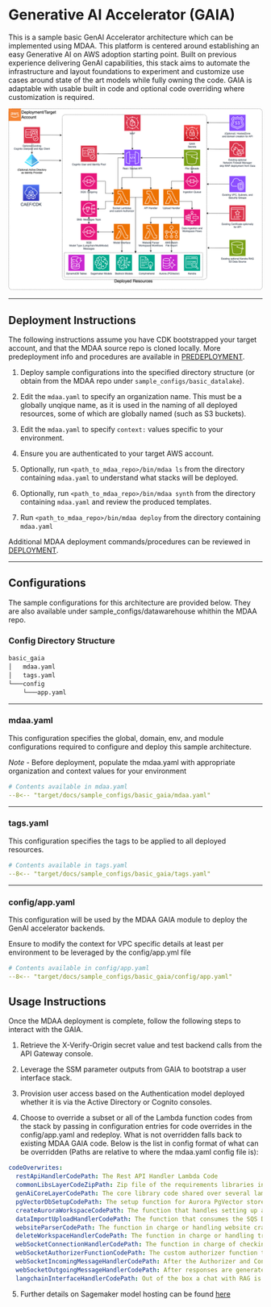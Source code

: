 # Generative AI Accelerator (GAIA)

This is a sample basic GenAI Accelerator architecture which can be implemented using MDAA. This platform is centered around establishing an easy Generative AI on AWS adoption starting point.  Built on previous experience delivering GenAI capabilities, this stack aims to automate the infrastructure and layout foundations to experiment and customize use cases around state of the art models while fully owning the code.  GAIA is adaptable with usable built in code and optional code overriding where customization is required.

![Gaia](docs/gaia.png)

***

## Deployment Instructions

The following instructions assume you have CDK bootstrapped your target account, and that the MDAA source repo is cloned locally.
More predeployment info and procedures are available in [PREDEPLOYMENT](../../PREDEPLOYMENT.md).

1. Deploy sample configurations into the specified directory structure (or obtain from the MDAA repo under `sample_configs/basic_datalake`).

2. Edit the `mdaa.yaml` to specify an organization name. This must be a globally unqique name, as it is used in the naming of all deployed resources, some of which are globally named (such as S3 buckets).

3. Edit the `mdaa.yaml` to specify `context:` values specific to your environment.

4. Ensure you are authenticated to your target AWS account.

5. Optionally, run `<path_to_mdaa_repo>/bin/mdaa ls` from the directory containing `mdaa.yaml` to understand what stacks will be deployed.

6. Optionally, run `<path_to_mdaa_repo>/bin/mdaa synth` from the directory containing `mdaa.yaml` and review the produced templates.

7. Run `<path_to_mdaa_repo>/bin/mdaa deploy` from the directory containing `mdaa.yaml`

Additional MDAA deployment commands/procedures can be reviewed in [DEPLOYMENT](../../DEPLOYMENT.md).

***

## Configurations

The sample configurations for this architecture are provided below. They are also available under sample_configs/datawarehouse whithin the MDAA repo.

### Config Directory Structure

```bash
basic_gaia
│   mdaa.yaml
│   tags.yaml
└───config
    └───app.yaml
```

***

### mdaa.yaml

This configuration specifies the global, domain, env, and module configurations required to configure and deploy this sample architecture.

*Note* - Before deployment, populate the mdaa.yaml with appropriate organization and context values for your environment

```yaml
# Contents available in mdaa.yaml
--8<-- "target/docs/sample_configs/basic_gaia/mdaa.yaml"
```

***

### tags.yaml

This configuration specifies the tags to be applied to all deployed resources.

```yaml
# Contents available in tags.yaml
--8<-- "target/docs/sample_configs/basic_gaia/tags.yaml"
```

***

### config/app.yaml

This configuration will be used by the MDAA GAIA module to deploy the GenAI accelerator backends.

Ensure to modify the context for VPC specific details at least per environment to be leveraged by the config/app.yml file

```yaml
# Contents available in config/app.yaml
--8<-- "target/docs/sample_configs/basic_gaia/config/app.yaml"
```

## Usage Instructions

Once the MDAA deployment is complete, follow the following steps to interact with the GAIA.

1. Retrieve the X-Verify-Origin secret value and test backend calls from the API Gateway console.

2. Leverage the SSM parameter outputs from GAIA to bootstrap a user interface stack.

3. Provision user access based on the Authentication model deployed whether it is via the Active Directory or Cognito consoles.

4. Choose to override a subset or all of the Lambda function codes from the stack by passing in configuration entries for code overrides in the config/app.yaml and redeploy.  What is not overridden falls back to existing MDAA GAIA code.  Below is the list in config format of what can be overridden (Paths are relative to where the mdaa.yaml config file is): 

```yaml
codeOverwrites:
  restApiHandlerCodePath: The Rest API Handler Lambda Code
  commonLibsLayerCodeZipPath: Zip file of the requirements libraries installed with pip to be shared as a lambda layer.
  genAiCoreLayerCodePath: The core library code shared over several lambdas from the stack.  Clients and lower level service functionality is placed here.
  pgVectorDbSetupCodePath: The setup function for Aurora PgVector store.  This is only applicable if Aurora is enabled for RAG.  Useful for very specific metadata setup.
  createAuroraWorkspaceCodePath: The function that handles setting up a workspace.  This entails some Vector store operations depending on RAG engine along with DynamoDB read/writes
  dataImportUploadHandlerCodePath: The function that consumes the SQS Data Ingestion Queue events and triggers the step functions for the respective ingestion workflow.  To customize data ingestion orchestration flows, this would be a good part to override.
  websiteParserCodePath: The function in charge or handling website crawling including sitemap and maintaining a priority tree in cases where follow link is enabled.  To handle more complex website crawling use cases, this is a good starting point.
  deleteWorkspaceHandlerCodePath: The function in charge or handling transactions to delete workspaces.  By default this cleans up entries in Vector stores and DynamoDB workspaces and documents tables.  If further complex use cases or steps are needed, this is a good entry point.
  webSocketConnectionHandlerCodePath: The function in charge of checking connections in the DynamoDB and resolves finding the connection or setting up a new one.  For advanced connection logic, this is a good entry point.
  webSocketAuthorizerFunctionCodePath: The custom authorizer function that verifies the tokens of incoming requests for interactions with LLM interfaces.  By default the token is expected in the query parameters and only Authentication is performed.  For further customizations like Authorization, this is a good entry point.
  webSocketIncomingMessageHandlerCodePath: After the Authorizer and Connection handlers, this function is in charge of orchestrating which session, connection and model interface the message will go to and submits it to the correct SQS queue accordingly.  For advanced and more interface handling, this is a good entry point.
  webSocketOutgoingMessageHandlerCodePath: After responses are generated from the model interfaces, an event is entered in the outgoing messages SQS Queue.  For customized handling of outgoing messages that get sent to the client and advanced vetting of responses, this is a good starting point.
  langchainInterfaceHandlerCodePath: Out of the box a chat with RAG is supported.  To customize and build other LLM base chains and potentially agent workflows in unison with the core lib code, these are good starting points.

```

5. Further details on Sagemaker model hosting can be found [here](../../packages/constructs/L3/ai/gaia-l3-construct/lib/sagemaker-model/README.md)
